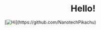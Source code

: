 <h1 align="center" color="#8700ff">
Hello!
</h1>

[![Hi](https://readme-typing-svg.herokuapp.com?font=Cascadia+Code&duration=5000&color=0ABAB5&background=F8FF0000&vCenter=true&multiline=true&width=500&height=200&lines=-%3E+Hi+I+am+NanotechPikachu;-%3E+I+am+16+years+old;-%3E+I+am+a+student+by+profession;-%3E+Also+a+programmer+by+passion;)](https://github.com/NanotechPikachu)
